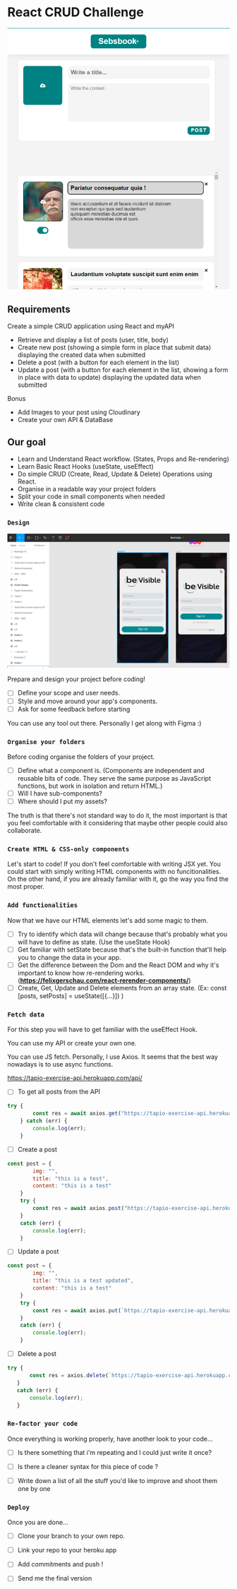 # React CRUD Challenge

![SebsBook](./imgs/sebsbook.png?raw=true "SebsBook")

## Requirements

Create a simple CRUD application using React and myAPI

- Retrieve and display a list of posts (user, title, body)
- Create new post (showing a simple form in place that submit data) displaying
the created data when submitted
- Delete a post (with a button for each element in the list)
- Update a post (with a button for each element in the list, showing a form in
place with data to update) displaying the updated data when submitted

Bonus

- Add Images to your post using Cloudinary
- Create your own API & DataBase


## Our goal

- Learn and Understand React workflow. (States, Props and Re-rendering)
- Learn Basic React Hooks (useState, useEffect)
- Do simple CRUD (Create, Read, Update & Delete) Operations using React.
- Organise in a readable way your project folders
- Split your code in small components when needed
- Write clean & consistent code

### `Design`

![Figma](./imgs/figma.png?raw=true "Figma")

Prepare and design your project before coding! 

- [ ] Define your scope and user needs.
- [ ] Style and move around your app's components.
- [ ] Ask for some feedback before starting

You can use any tool out there. Personally I get along with Figma :)

### `Organise your folders`

Before coding organise the folders of your project. 

- [ ] Define what a component is. (Components are independent and reusable bits of code. They serve the same purpose as JavaScript functions, but work in isolation and return HTML.)
- [ ] Will I have sub-components?
- [ ] Where should I put my assets?

The truth is that there's not standard way to do it, the most important is that you feel comfortable with it considering that maybe other people could also collaborate.

### `Create HTML & CSS-only components`

Let's start to code! 
If you don't feel comfortable with writing JSX yet. You could start with simply writing HTML components with no funcitionalities. On the other hand, if you are already familiar with it, go the way you find the most proper.


### `Add functionalities`

Now that we have our HTML elements let's add some magic to them.

- [ ] Try to identify which data will change because that's probably what you will have to define as state. (Use the useState Hook)
- [ ] Get familiar with setState because that's the built-in function that'll help you to change the data in your app.
- [ ] Get the difference between the Dom and the React DOM and why it's important to know how re-rendering works. (**https://felixgerschau.com/react-rerender-components/**)
- [ ] Create, Get, Update and Delete elements from an array state. (Ex: const [posts, setPosts] = useState([{...}]) )

### `Fetch data`

For this step you will have to get familiar with the useEffect Hook.

You can use my API or create your own one.

You can use JS fetch. Personally, I use Axios. It seems that the best way nowadays is to use async functions.

https://tapio-exercise-api.herokuapp.com/api/

- [ ] To get all posts from the API

```js
try {
        const res = await axios.get("https://tapio-exercise-api.herokuapp.com/api/posts");
    } catch (err) {
        console.log(err);
    }
```


- [ ] Create a post

```js
const post = {
        img: "",
        title: "this is a test",
        content: "this is a test"
    }
    try {
        const res = await axios.post("https://tapio-exercise-api.herokuapp.com/api/posts", post);
    }
    catch (err) {
        console.log(err);
    }
```



- [ ] Update a post

```js
const post = {
        img: "",
        title: "this is a test updated",
        content: "this is a test"
    }
    try {
        const res = await axios.put(`https://tapio-exercise-api.herokuapp.com/api/posts/${post.id}`, post);
    }
    catch (err) {
        console.log(err);
    }
```


- [ ] Delete a post

 ```js
 try {
        const res = axios.delete(`https://tapio-exercise-api.herokuapp.com/api/posts/${post.id}`);
    }
    catch (err) {
        console.log(err);
    }
 ```

### `Re-factor your code`

Once everything is working properly, have another look to your code...

- [ ] Is there something that i'm repeating and I could just write it once?
- [ ] Is there a cleaner syntax for this piece of code ?
- [ ] Write down a list of all the stuff you'd like to improve and shoot them one by one


### `Deploy`

Once you are done...

- [ ] Clone your branch to your own repo.
- [ ] Link your repo to your heroku app
- [ ] Add commitments and push !
- [ ] Send me the final version

